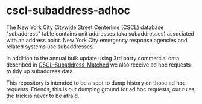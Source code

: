 # cscl-subaddress-adhoc

The New York City Citywide Street Centerline (CSCL) database "subaddress" table contains unit addresses (aka subaddresses) associated with an address point. New York City emergency response agencies and related systems use subaddresses.

In addition to the annual bulk update using 3rd party commercial data described in [CSCL-Subaddress-Matched](https://github.com/mattyschell/cscl-subaddress-matched) we also receive ad hoc requests to tidy up subaddress data.  

This repository is intended to be a spot to dump history on those ad hoc requests.  Friends, this is our dumping ground for ad hoc requests, our rules, the trick is never to be afraid.